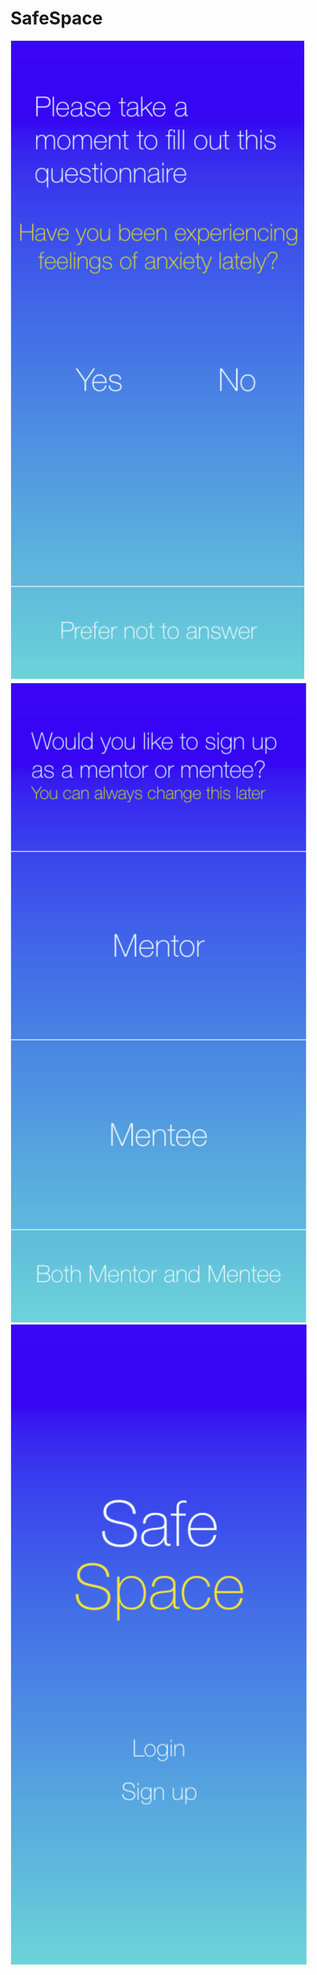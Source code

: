 # SafeSpace

![Screenshot of SafeSpace front page](SafeSpace1.png)
![Screenshot of SafeSpace second page](SafeSpace2.png)
![Screenshot of SafeSpace third page](SafeSpace3.png)

